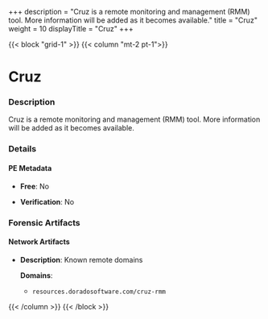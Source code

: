 +++
description = "Cruz is a remote monitoring and management (RMM) tool. More information will be added as it becomes available."
title = "Cruz"
weight = 10
displayTitle = "Cruz"
+++


{{< block "grid-1" >}}
{{< column "mt-2 pt-1">}}

# Cruz


### Description

Cruz is a remote monitoring and management (RMM) tool. More information will be added as it becomes available.




### Details


#### PE Metadata


- **Free**: No

- **Verification**: No





### Forensic Artifacts




#### Network Artifacts

- **Description**: Known remote domains

  **Domains**:
    - `resources.doradosoftware.com/cruz-rmm`








{{< /column >}}
{{< /block >}}

